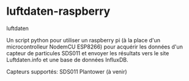 # luftdaten-raspberry
luftdaten 

Un script python pour utiliser un raspberry pi (à la place d'un microcontrolleur NodemCU ESP8266) pour acquérir les données d'un capteur de particules SDS011 et envoyer les résultats vers le site Luftdaten.info et une base de données InfluxDB.

Capteurs supportés:
  SDS011
  Plantower (à venir)
  



